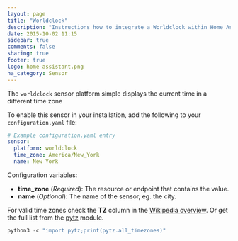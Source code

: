 ```yaml
---
layout: page
title: "Worldclock"
description: "Instructions how to integrate a Worldclock within Home Assistant."
date: 2015-10-02 11:15
sidebar: true
comments: false
sharing: true
footer: true
logo: home-assistant.png
ha_category: Sensor
---
```



The `worldclock` sensor platform simple displays the current time in a different time zone

To enable this sensor in your installation, add the following to your `configuration.yaml` file:

```yaml
# Example configuration.yaml entry
sensor:
  platform: worldclock
  time_zone: America/New_York
  name: New York
```

Configuration variables:

- **time_zone** (*Required*): The resource or endpoint that contains the value.
- **name** (*Optional*): The name of the sensor, eg. the city.

For valid time zones check the **TZ** column in the [Wikipedia overview](https://en.wikipedia.org/wiki/List_of_tz_database_time_zones). Or get the full list from the [pytz](https://pypi.python.org/pypi/pytz) module.

```python
python3 -c "import pytz;print(pytz.all_timezones)"
```
